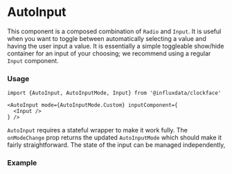 # AutoInput

This component is a composed combination of `Radio` and `Input`. It is useful when you want to toggle between automatically selecting a value and having the user input a value. It is essentially a simple toggleable show/hide container for an input of your choosing; we recommend using a regular `Input` component.

### Usage
```tsx
import {AutoInput, AutoInputMode, Input} from '@influxdata/clockface'
```
```tsx
<AutoInput mode={AutoInputMode.Custom} inputComponent={
  <Input />
} />
```

`AutoInput` requires a stateful wrapper to make it work fully. The `onModeChange` prop returns the updated `AutoInputMode` which should make it fairly straightforward. The state of the input can be managed independently,

### Example
<!-- STORY -->


<!-- STORY HIDE START -->

<!-- STORY HIDE END -->

<!-- PROPS -->
